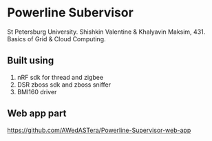 # Powerline Subervisor
St Petersburg University. Shishkin Valentine & Khalyavin Maksim, 431.
Basics of Grid & Cloud Computing.
## Built using
1. nRF sdk for thread and zigbee
2. DSR zboss sdk and zboss sniffer
3. BMI160 driver
## Web app part
https://github.com/AWedASTera/Powerline-Supervisor-web-app
